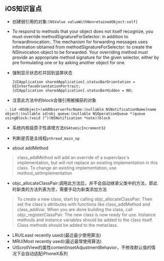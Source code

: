 ## iOS知识盲点

* 创建弱引用的对象:`[NSValue valueWithNonretainedObject:self]`
* To respond to methods that your object does not itself recognize, you must override methodSignatureForSelector: in addition to forwardInvocation:. The mechanism for forwarding messages uses information obtained from methodSignatureForSelector: to create the NSInvocation object to be forwarded. Your overriding method must provide an appropriate method signature for the given selector, either by pre formulating one or by asking another object for one.
* 强制显示状态栏并回到竖屏状态
    
    ```
    [UIApplication sharedApplication].statusBarOrientation = UIInterfaceOrientationPortrait;
    [UIApplication sharedApplication].statusBarHidden = NO;
    ```

* 注意此方法中的block会强引用被捕获的对象

```
- (id <NSObject>)addObserverForName:(nullable NSNotificationName)name object:(nullable id)obj queue:(nullable NSOperationQueue *)queue usingBlock:(void (^)(NSNotification *note))block
```

* 系统内核级原子性递增方法`OSAtomicIncrement32`

* 判断是否是主线程`pthread_main_np`

* about addMethod
> class_addMethod will add an override of a superclass's implementation, 
> but will not replace an existing implementation in this class. 
> To change an existing implementation, use method_setImplementation

* objc_allocateClassPair:调用此方法后，并不会自动继承父类中的方法，即此时新类的方法列表为空，需要手动为新类添加方法
> To create a new class, start by calling objc_allocateClassPair. 
> Then set the class's attributes with functions like class_addMethod and  class_addIvar.
> When you are done building the class, call objc_registerClassPair. The new class is now ready for use.
> Instance methods and instance variables should be added to the class itself. 
> Class methods should be added to the metaclass.

* LRU(Least recently used)(最近最少使用算法)
* MRU(Most recently used)(最近最常使用算法)
* UIScrollView的属性contentInsetAdjustmentBehavior，不修改默认值的情况下会自动适配iPhoneX系列


